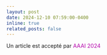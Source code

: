 ```yaml
---
layout: post
date: 2024-12-10 07:59:00-0400
inline: true
related_posts: false
---
```


Un article est accepté par <span style="color:#b509ac">AAAI 2024 </span>


